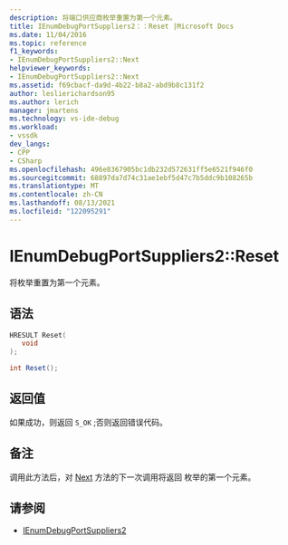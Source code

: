 ```yaml
---
description: 将端口供应商枚举重置为第一个元素。
title: IEnumDebugPortSuppliers2：：Reset |Microsoft Docs
ms.date: 11/04/2016
ms.topic: reference
f1_keywords:
- IEnumDebugPortSuppliers2::Next
helpviewer_keywords:
- IEnumDebugPortSuppliers2::Next
ms.assetid: f69cbacf-da9d-4b22-b8a2-abd9b8c131f2
author: leslierichardson95
ms.author: lerich
manager: jmartens
ms.technology: vs-ide-debug
ms.workload:
- vssdk
dev_langs:
- CPP
- CSharp
ms.openlocfilehash: 496e8367905bc1db232d572631ff5e6521f946f0
ms.sourcegitcommit: 68897da7d74c31ae1ebf5d47c7b5ddc9b108265b
ms.translationtype: MT
ms.contentlocale: zh-CN
ms.lasthandoff: 08/13/2021
ms.locfileid: "122095291"
---
```

# <a name="ienumdebugportsuppliers2reset"></a>IEnumDebugPortSuppliers2::Reset
将枚举重置为第一个元素。

## <a name="syntax"></a>语法

```cpp
HRESULT Reset(
   void
);
```

```csharp
int Reset();
```

## <a name="return-value"></a>返回值
 如果成功，则返回 `S_OK` ;否则返回错误代码。

## <a name="remarks"></a>备注
 调用此方法后，对 [Next](../../../extensibility/debugger/reference/ienumdebugportsuppliers2-next.md) 方法的下一次调用将返回 枚举的第一个元素。

## <a name="see-also"></a>请参阅
- [IEnumDebugPortSuppliers2](../../../extensibility/debugger/reference/ienumdebugportsuppliers2.md)
